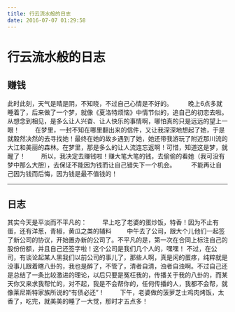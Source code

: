 ```yaml
---
title: 行云流水般的日志
date: 2016-07-07 01:29:58
---
```


# 行云流水般的日志
## 赚钱

此时此刻，天气是晴是阴，不知晓，不过自己心情是不好的。
&nbsp;&nbsp;&nbsp;&nbsp;&nbsp;&nbsp;&nbsp;&nbsp;晚上6点多就睡着了，后来做了一个梦，就像《夏洛特烦恼》中情节似的，追自己的初恋去啦。从想念到相见，是多么让人兴奋、让人快乐的事情啊，哪怕真的只是远远的望上一眼！
&nbsp;&nbsp;&nbsp;&nbsp;&nbsp;&nbsp;&nbsp;&nbsp;在梦里，一封不知在哪里翻出来的信件，又让我深深地想起了她，于是就毅然决然的去寻找她！最终在她的故乡遇到了她，她还带我游玩了附近那川流的大江和美丽的森林。在梦里，那是多么的让人流连忘返啊！可惜，知道这是梦，就醒了！
&nbsp;&nbsp;&nbsp;&nbsp;&nbsp;&nbsp;&nbsp;&nbsp;所以，我决定去赚钱啦！赚大笔大笔的钱，去偷偷的看她（我可没有梦中那么大胆），去保证不能因为钱而让自己错失下一个机会。
&nbsp;&nbsp;&nbsp;&nbsp;&nbsp;&nbsp;&nbsp;&nbsp;不能再让自己因为钱而后悔，因为钱是最不值钱的！

---

## 日志
其实今天是平淡而不平凡的：
&nbsp;&nbsp;&nbsp;&nbsp;&nbsp;&nbsp;&nbsp;&nbsp;早上吃了老婆的蛋炒饭，特香！因为不止有蛋，还有洋葱，青椒，黄瓜之类的辅料
&nbsp;&nbsp;&nbsp;&nbsp;&nbsp;&nbsp;&nbsp;&nbsp;中午去了公司，跟大个儿他们一起签了新公司的协议，开始置办新的公司了。不平凡的是，第一次在合同上标注自己的股份份额，并且自己还签字啦！这个公司是我们几个人的，嘿嘿！
不过，在公司，有谈论起某人黑我们以前公司的事儿了，那些人啊，真是闲的蛋疼，纯粹就是没事儿跟着瞎八卦的，我也是醉了，不管了，清者自清，浊者自浊啊。不过自己还是总结了一条比较激进的理论，以后只要是冤枉我的，传播关于我的八卦的，而某天你又来求我帮忙的，对不起，我是不会帮你的，任何传播的人，我都不会帮，就像莱尼斯特家族所说的“有债必还”！
&nbsp;&nbsp;&nbsp;&nbsp;&nbsp;&nbsp;&nbsp;&nbsp;下午，老婆做的菠萝芝士鸡肉烤饭，太香了，吃完，就美美的睡了一大觉，那时才五点多！